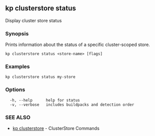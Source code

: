 ## kp clusterstore status

Display cluster store status

### Synopsis

Prints information about the status of a specific cluster-scoped store.

```
kp clusterstore status <store-name> [flags]
```

### Examples

```
kp clusterstore status my-store
```

### Options

```
  -h, --help      help for status
  -v, --verbose   includes buildpacks and detection order
```

### SEE ALSO

* [kp clusterstore](kp_clusterstore.md)	 - ClusterStore Commands

